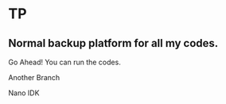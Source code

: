 # TP

## Normal backup platform for all my codes.

Go Ahead! You can run the codes.

Another Branch

Nano IDK
